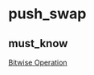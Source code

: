 # push_swap

## must_know
[Bitwise Operation](https://www.geeksforgeeks.org/bitwise-operators-in-c-cpp/)

